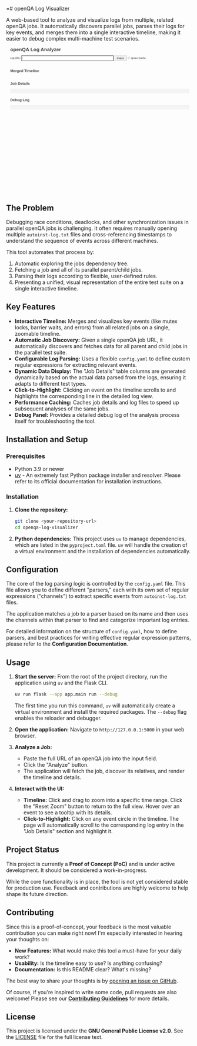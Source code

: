 =# openQA Log Visualizer

A web-based tool to analyze and visualize logs from multiple, related openQA jobs. It automatically discovers parallel jobs, parses their logs for key events, and merges them into a single interactive timeline, making it easier to debug complex multi-machine test scenarios.

![The openQA Log Visualizer turning log chaos into a beautiful, interactive timeline.](img/app_recording.gif)

## The Problem

Debugging race conditions, deadlocks, and other synchronization issues in parallel openQA jobs is challenging. It often requires manually opening multiple `autoinst-log.txt` files and cross-referencing timestamps to understand the sequence of events across different machines.

This tool automates that process by:
1.  Automatic exploring the jobs dependency tree.
2.  Fetching a job and all of its parallel parent/child jobs.
3.  Parsing their logs according to flexible, user-defined rules.
4.  Presenting a unified, visual representation of the entire test suite on a single interactive timeline.

## Key Features

*   **Interactive Timeline:** Merges and visualizes key events (like mutex locks, barrier waits, and errors) from all related jobs on a single, zoomable timeline.
*   **Automatic Job Discovery:** Given a single openQA job URL, it automatically discovers and fetches data for all parent and child jobs in the parallel test suite.
*   **Configurable Log Parsing:** Uses a flexible `config.yaml` to define custom regular expressions for extracting relevant events.
*   **Dynamic Data Display:** The "Job Details" table columns are generated dynamically based on the actual data parsed from the logs, ensuring it adapts to different test types.
*   **Click-to-Highlight:** Clicking an event on the timeline scrolls to and highlights the corresponding line in the detailed log view.
*   **Performance Caching:** Caches job details and log files to speed up subsequent analyses of the same jobs.
*   **Debug Panel:** Provides a detailed debug log of the analysis process itself for troubleshooting the tool.

## Installation and Setup

### Prerequisites

*   Python 3.9 or newer
*   [uv](https://github.com/astral-sh/uv) - An extremely fast Python package installer and resolver. Please refer to its official documentation for installation instructions.

### Installation

1.  **Clone the repository:**
    ```bash
    git clone <your-repository-url>
    cd openqa-log-visualizer
    ```

2.  **Python dependencies:**
    This project uses `uv` to manage dependencies, which are listed in the `pyproject.toml` file. `uv` will handle the creation of a virtual environment and the installation of dependencies automatically.

## Configuration

The core of the log parsing logic is controlled by the `config.yaml` file. This file allows you to define different "parsers," each with its own set of regular expressions ("channels") to extract specific events from `autoinst-log.txt` files.

The application matches a job to a parser based on its name and then uses the channels within that parser to find and categorize important log entries.

For detailed information on the structure of `config.yaml`, how to define parsers, and best practices for writing effective regular expression patterns, please refer to the **Configuration Documentation**.

## Usage

1.  **Start the server:**
    From the root of the project directory, run the application using `uv` and the
    Flask CLI.
    ```bash
    uv run flask --app app.main run --debug
    ```
    The first time you run this command, `uv` will automatically create a
    virtual environment and install the required packages. The `--debug` flag
    enables the reloader and debugger.

2.  **Open the application:**
    Navigate to `http://127.0.0.1:5000` in your web browser.

3.  **Analyze a Job:**
    *   Paste the full URL of an openQA job into the input field.
    *   Click the "Analyze" button.
    *   The application will fetch the job, discover its relatives, and render the timeline and details.

4.  **Interact with the UI:**
    *   **Timeline:** Click and drag to zoom into a specific time range. Click the "Reset Zoom" button to return to the full view. Hover over an event to see a tooltip with its details.
    *   **Click-to-Highlight:** Click on any event circle in the timeline. The page will automatically scroll to the corresponding log entry in the "Job Details" section and highlight it.

## Project Status

This project is currently a **Proof of Concept (PoC)** and is under active development. It should be considered a work-in-progress.

While the core functionality is in place, the tool is not yet considered stable for production use. Feedback and contributions are highly welcome to help shape its future direction.

## Contributing

Since this is a proof-of-concept, your feedback is the most valuable contribution you can make right now! I'm especially interested in hearing your thoughts on:

*   **New Features:** What would make this tool a must-have for your daily work?
*   **Usability:** Is the timeline easy to use? Is anything confusing?
*   **Documentation:** Is this README clear? What's missing?

The best way to share your thoughts is by [opening an issue on GitHub](CONTRIBUTING.md#providing-feedback).

Of course, if you're inspired to write some code, pull requests are also welcome! Please see our [**Contributing Guidelines**](CONTRIBUTING.md) for more details.

## License

This project is licensed under the **GNU General Public License v2.0**. See the [LICENSE](LICENSE) file for the full license text.
